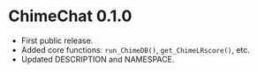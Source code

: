# ChimeChat 0.1.0

* First public release.
* Added core functions: `run_ChimeDB()`, `get_ChimeLRscore()`, etc.
* Updated DESCRIPTION and NAMESPACE.
